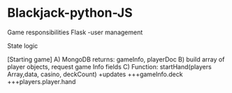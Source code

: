 # Blackjack-python-JS



Game responsibilities
Flask
-user management


State logic

[Starting game]
A) MongoDB returns: gameInfo, playerDoc
B) build array of player objects, request game Info fields
C) Function: startHand(players Array,data, casino, deckCount)
+updates
+++gameInfo.deck
+++players.player.hand
